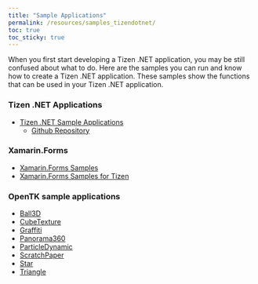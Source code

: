 ```yaml
---
title: "Sample Applications"
permalink: /resources/samples_tizendotnet/
toc: true
toc_sticky: true
---
```


When you first start developing a Tizen .NET application, you may be still confused about what to do.
Here are the samples you can run and know how to create a Tizen .NET application.
These samples show the functions that can be used in your Tizen .NET application.

### Tizen .NET Applications
- [Tizen .NET Sample Applications](https://developer.tizen.org/development/sample/.net-application/)
  - [Github Repository](https://github.com/Samsung/Tizen-CSharp-Samples)

### Xamarin.Forms
- [Xamarin.Forms Samples](https://github.com/Xamarin/xamarin-forms-samples)
- [Xamarin.Forms Samples for Tizen](https://github.com/Samsung/xamarin-forms-samples)

### OpenTK sample applications

- [Ball3D](https://github.com/Samsung/Tizen-CSharp-Samples/tree/master/TV/Ball3D)
- [CubeTexture](https://github.com/Samsung/Tizen-CSharp-Samples/tree/master/TV/CubeTexture)
- [Graffiti](https://github.com/Samsung/Tizen-CSharp-Samples/tree/master/TV/Graffiti)
- [Panorama360](https://github.com/Samsung/Tizen-CSharp-Samples/tree/master/TV/Panorama360)
- [ParticleDynamic](https://github.com/Samsung/Tizen-CSharp-Samples/tree/master/TV/ParticleDynamic)
- [ScratchPaper](https://github.com/Samsung/Tizen-CSharp-Samples/tree/master/TV/ScratchPaper)
- [Star](https://github.com/Samsung/Tizen-CSharp-Samples/tree/master/TV/Star)
- [Triangle](https://github.com/Samsung/Tizen-CSharp-Samples/tree/master/TV/Triangle)

